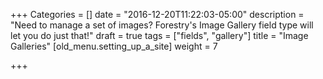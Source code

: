 +++
Categories = []
date = "2016-12-20T11:22:03-05:00"
description = "Need to manage a set of images? Forestry's Image Gallery field type will let you do just that!"
draft = true
tags = ["fields", "gallery"]
title = "Image Galleries"
[old_menu.setting_up_a_site]
weight = 7

+++
